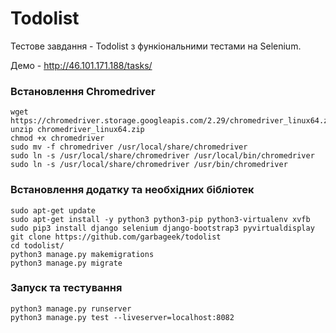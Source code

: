 # Todolist

Тестове завдання - Todolist з функіональними тестами на Selenium.

Демо - http://46.101.171.188/tasks/

### Встановлення Chromedriver

```shell
wget https://chromedriver.storage.googleapis.com/2.29/chromedriver_linux64.zip
unzip chromedriver_linux64.zip
chmod +x chromedriver
sudo mv -f chromedriver /usr/local/share/chromedriver
sudo ln -s /usr/local/share/chromedriver /usr/local/bin/chromedriver
sudo ln -s /usr/local/share/chromedriver /usr/bin/chromedriver
```

### Встановлення додатку та необхідних бібліотек

```shell
sudo apt-get update
sudo apt-get install -y python3 python3-pip python3-virtualenv xvfb
sudo pip3 install django selenium django-bootstrap3 pyvirtualdisplay
git clone https://github.com/garbageek/todolist
cd todolist/
python3 manage.py makemigrations
python3 manage.py migrate
```

### Запуск та тестування

```shell
python3 manage.py runserver
python3 manage.py test --liveserver=localhost:8082
```